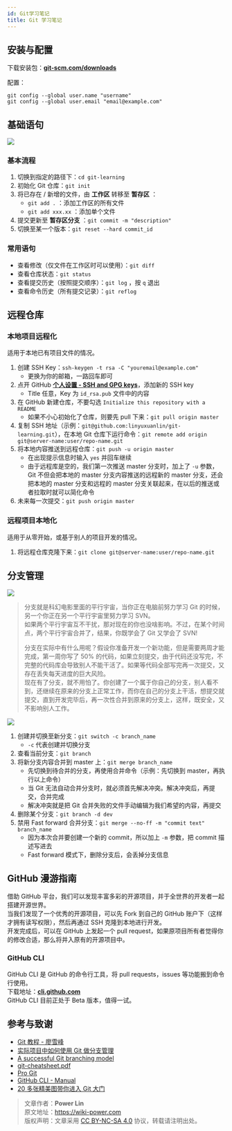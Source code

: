 ```yaml
---
id: Git学习笔记
title: Git 学习笔记
---
```


## 安装与配置

下载安装包：[**git-scm.com/downloads**](https://git-scm.com/downloads)

配置：

```shell
git config --global user.name "username"
git config --global user.email "email@example.com"
```

## 基础语句

![](https://wiki-media-1253965369.cos.ap-guangzhou.myqcloud.com/img/20200216204934.png)

### 基本流程

1. 切换到指定的路径下：`cd git-learning`
2. 初始化 Git 仓库：`git init`
3. 将已存在 / 新增的文件，由 **工作区** 转移至 **暂存区** ：
     - `git add .` ：添加工作区的所有文件
     - `git add xxx.xx` ：添加单个文件
4. 提交更新至 **暂存区分支** ：`git commit -m "description"`
5. 切换至某一个版本：`git reset --hard commit_id`

### 常用语句

- 查看修改（仅文件在工作区时可以使用）：`git diff`
- 查看仓库状态：`git status`
- 查看提交历史（按照提交顺序）：`git log` ，按 `q` 退出
- 查看命令历史（所有提交记录）：`git reflog`

## 远程仓库

### 本地项目远程化

适用于本地已有项目文件的情况。

1. 创建 SSH Key：`ssh-keygen -t rsa -C "youremail@example.com"`
     - 更换为你的邮箱，一路回车即可
2. 点开 GitHub [**个人设置 - SSH and GPG keys**](https://github.com/settings/keys)，添加新的 SSH key
     - Title 任意，Key 为 `id_rsa.pub` 文件中的内容
3. 在 GitHub 新建仓库，不要勾选 `Initialize this repository with a README`
     - 如果不小心初始化了仓库，则要先 pull 下来：`git pull origin master`
4. 复制 SSH 地址（示例：`git@github.com:linyuxuanlin/git-learning.git`），在本地 Git 仓库下运行命令：`git remote add origin git@server-name:user/repo-name.git`
5. 将本地内容推送到远程仓库：`git push -u origin master`
     - 在出现提示信息时输入 `yes` 并回车继续
     - 由于远程库是空的，我们第一次推送 master 分支时，加上了 `-u` 参数，Git 不但会把本地的 master 分支内容推送的远程新的 master 分支，还会把本地的 master 分支和远程的 master 分支关联起来，在以后的推送或者拉取时就可以简化命令
6. 未来每一次提交：`git push origin master`

### 远程项目本地化

适用于从零开始，或基于别人的项目开发的情况。

1. 将远程仓库克隆下来：`git clone git@server-name:user/repo-name.git`

## 分支管理

![](https://wiki-media-1253965369.cos.ap-guangzhou.myqcloud.com/img/20200217195056.png)

> 分支就是科幻电影里面的平行宇宙，当你正在电脑前努力学习 Git 的时候，另一个你正在另一个平行宇宙里努力学习 SVN。  
> 如果两个平行宇宙互不干扰，那对现在的你也没啥影响。不过，在某个时间点，两个平行宇宙合并了，结果，你既学会了 Git 又学会了 SVN!
>
> 分支在实际中有什么用呢？假设你准备开发一个新功能，但是需要两周才能完成，第一周你写了 50% 的代码，如果立刻提交，由于代码还没写完，不完整的代码库会导致别人不能干活了。如果等代码全部写完再一次提交，又存在丢失每天进度的巨大风险。  
> 现在有了分支，就不用怕了。你创建了一个属于你自己的分支，别人看不到，还继续在原来的分支上正常工作，而你在自己的分支上干活，想提交就提交，直到开发完毕后，再一次性合并到原来的分支上，这样，既安全，又不影响别人工作。

![](https://wiki-media-1253965369.cos.ap-guangzhou.myqcloud.com/img/20200217202649.png)

1. 创建并切换至新分支：`git switch -c branch_name`
     - `-c` 代表创建并切换分支
2. 查看当前分支：`git branch`
3. 将新分支内容合并到 master 上：`git merge branch_name`
     - 先切换到待合并的分支，再使用合并命令（示例：先切换到 master，再执行以上命令）
     - 当 Git 无法自动合并分支时，就必须首先解决冲突。解决冲突后，再提交，合并完成
     - 解决冲突就是把 Git 合并失败的文件手动编辑为我们希望的内容，再提交
4. 删除某个分支：`git branch -d dev`
5. 禁用 Fast forward 合并分支：`git merge --no-ff -m "commit text" branch_name`
     - 因为本次合并要创建一个新的 commit，所以加上 `-m` 参数，把 commit 描述写进去
     - Fast forward 模式下，删除分支后，会丢掉分支信息

## GitHub 漫游指南

借助 GitHub 平台，我们可以发现丰富多彩的开源项目，并于全世界的开发者一起搭建开源世界。  
当我们发现了一个优秀的开源项目，可以先 Fork 到自己的 GitHub 账户下（这样才拥有读写权限），然后再通过 SSH 克隆到本地进行开发。  
开发完成后，可以在 GitHub 上发起一个 pull request，如果原项目所有者觉得你的修改合适，那么将并入原有的开源项目中。

### GitHub CLI

GitHub CLI 是 GitHub 的命令行工具，将 pull requests，issues 等功能搬到命令行使用。  
下载地址：[**cli.github.com**](https://cli.github.com/)  
GitHub CLI 目前正处于 Beta 版本，值得一试。

## 参考与致谢

- [Git 教程 - 廖雪峰](https://www.liaoxuefeng.com/wiki/896043488029600)
- [实际项目中如何使用 Git 做分支管理](https://blog.csdn.net/ShuSheng0007/article/details/80791849)
- [A successful Git branching model](https://nvie.com/posts/a-successful-git-branching-model/)
- [git-cheatsheet.pdf](https://github.com/linyuxuanlin/File-host/blob/main/software-development/git-cheatsheet.pdf)
- [Pro Git](https://git-scm.com/book/zh/v2)
- [GitHub CLI - Manual](https://cli.github.com/manual/)
- [20 多张精美图带你进入 Git 大门](https://mp.weixin.qq.com/s/oTtMQFEI9J5ymqt6SQ0PFg)

> 文章作者：**Power Lin**  
> 原文地址：<https://wiki-power.com>  
> 版权声明：文章采用 [CC BY-NC-SA 4.0](https://creativecommons.org/licenses/by/4.0/deed.zh) 协议，转载请注明出处。
